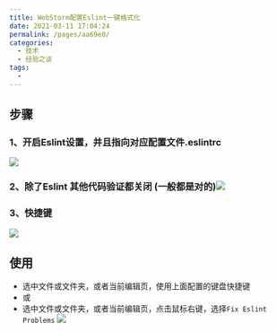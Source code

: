```yaml
---
title: WebStorm配置Eslint一键格式化
date: 2021-03-11 17:04:24
permalink: /pages/aa69e0/
categories:
  - 技术
  - 经验之谈
tags:
  -
---
```


## 步骤
### 1、开启Eslint设置，并且指向对应配置文件.eslintrc
![](https://img.whalenas.com:283/image/20210311170807.png)

### 2、除了Eslint 其他代码验证都关闭 (一般都是对的)![](https://img.whalenas.com:283/image/20210311171011.png)

### 3、快捷键
![](https://img.whalenas.com:283/image/20210311171110.png)

## 使用
- 选中文件或文件夹，或者当前编辑页，使用上面配置的键盘快捷键
- 或
- 选中文件或文件夹，或者当前编辑页，点击鼠标右键，选择`Fix Eslint Problems`
![](https://img.whalenas.com:283/image/20210311171324.png)
